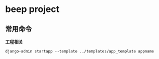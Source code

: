 # beep project

## 常用命令


**工程相关**

```shell
django-admin startapp --template ../templates/app_template appname


```